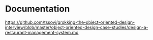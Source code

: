 # Documentation


https://github.com/tssovi/grokking-the-object-oriented-design-interview/blob/master/object-oriented-design-case-studies/design-a-restaurant-management-system.md
